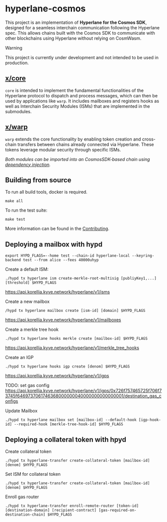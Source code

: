 # hyperlane-cosmos

This project is an implementation of **Hyperlane for the Cosmos SDK**, designed for a seamless interchain communication following the Hyperlane spec. This allows chains built with the Cosmos SDK to communicate with other blockchains using Hyperlane without relying on CosmWasm.

> [!WARNING]  
> This project is currently under development and not intended to be used in production.

## [x/core](./x/core)
`core` is intended to implement the fundamental functionalities of the Hyperlane 
protocol to dispatch and process messages, which can then be used by 
applications like `warp`. It includes mailboxes and registers hooks as well as
Interchain Security Modules (ISMs) that are implemented in the submodules.

## [x/warp](./x/warp)
`warp` extends the core functionality by enabling token creation and cross-chain 
transfers between chains already connected via Hyperlane. These tokens leverage 
modular security through specific ISMs.

_Both modules can be imported into an CosmosSDK-based chain using [dependency injection](https://docs.cosmos.network/main/build/building-modules/depinject)._

## Building from source

To run all build tools, docker is required. 

```
make all
```

To run the test suite:

```
make test
```

More information can be found in the [Contributing](https://github.com/bcp-innovations/hyperlane-cosmos/blob/main/CONTRIBUTING.md).


## Deploying a mailbox with hypd

```shell
export HYPD_FLAGS=--home test --chain-id hyperlane-local --keyring-backend test --from alice --fees 40000uhyp
```

Create a default ISM:
```shell
./hypd tx hyperlane ism create-merkle-root-multisig [publiyKey1,...] [threshold] $HYPD_FLAGS
```
https://api.korellia.kyve.network/hyperlane/v1/isms

Create a new mailbox
```shell
/hypd tx hyperlane mailbox create [ism-id] [domain] $HYPD_FLAGS
```
https://api.korellia.kyve.network/hyperlane/v1/mailboxes

Create a merkle tree hook
```shell
./hypd tx hyperlane hooks merkle create [mailbox-id] $HYPD_FLAGS
```
https://api.korellia.kyve.network/hyperlane/v1/merkle_tree_hooks

Create an IGP
```shell
./hypd tx hyperlane hooks igp create [denom] $HYPD_FLAGS
```
https://api.korellia.kyve.network/hyperlane/v1/igps

TODO: set gas config
https://api.korellia.kyve.network/hyperlane/v1/igps/0x726f757465725f706f73745f6469737061746368000000040000000000000001/destination_gas_configs


Update Mailbox
```shell
./hypd tx hyperlane mailbox set [mailbox-id] --default-hook [igp-hook-id] --required-hook [merkle-tree-hook-id] $HYPD_FLAGS
```

## Deploying a collateral token with hpyd

Create collateral token
```shell
./hypd tx hyperlane-transfer create-collateral-token [mailbox-id] [denom] $HYPD_FLAGS
```

Set ISM for collateral token
```shell
./hypd tx hyperlane-transfer create-collateral-token [mailbox-id] [denom] $HYPD_FLAGS
```

Enroll gas router
```shell
./hypd tx hyperlane-transfer enroll-remote-router [token-id] [destination-domain] [recipient-contract] [gas-required-on-destination-chain] $HYPD_FLAGS
```